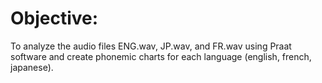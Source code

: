 # Objective:
To analyze the audio files ENG.wav, JP.wav, and FR.wav using Praat software and create phonemic charts for each language (english, french, japanese).
